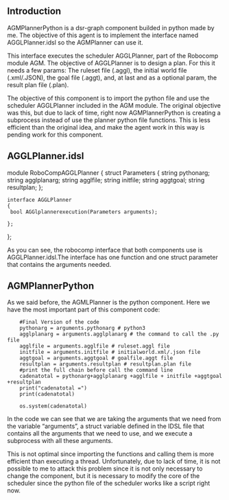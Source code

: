 ## Introduction

AGMPlannerPython is a dsr-graph component builded in python made by me. The objective of this agent is to implement the interface named AGGLPlanner.idsl so the AGMPlanner can use it.

This interface executes the scheduler AGGLPlanner, part of the Robocomp module AGM. The objective of AGGLPlanner is to design a plan. For this it needs a few params: The ruleset file (.aggl), the initial world file (.xml/.JSON), the goal file (.aggt), and, at last and as a optional param,  the result plan file (.plan).

The objective of this component is to import the python file and use the scheduler AGGLPlanner included in the AGM module. The original objective was this, but due to lack of time, right now AGMPlannerPython is creating a subprocess instead of use the planner python file functions. This is less efficient than the original idea, and make the agent work in this way is pending work for this component. 

## AGGLPlanner.idsl

module RoboCompAGGLPlanner
{
    	struct Parameters
    	{
        	string pythonarg;
        	string agglplanarg;
        	string agglfile;
        	string initfile;
           string aggtgoal;
           string resultplan;
    	};
   	 
    interface AGGLPlanner
    {
   	 bool AGGlplannerexecution(Parameters arguments);

    };

};

As you can see, the robocomp interface that both components use is AGGLPlanner.idsl.The interface has one function and one struct parameter that contains the arguments needed.








## AGMPlannerPython

As we said before, the AGMLPlanner is the python component. Here we have the most important part of this component code:

  
    	#Final Version of the code
    	pythonarg = arguments.pythonarg # python3
    	agglplanarg = arguments.agglplanarg # the command to call the .py file
    	agglfile = arguments.agglfile # ruleset.aggl file
    	initfile = arguments.initfile # initialworld.xml/.json file
    	aggtgoal = arguments.aggtgoal # goalfile.aggt file
    	resultplan = arguments.resultplan # resultplan.plan file
    	#print the full chain before call the command line
    	cadenatotal = pythonarg+agglplanarg +agglfile + initfile +aggtgoal +resultplan
    	print("cadenatotal =")
    	print(cadenatotal)
   	 
    	os.system(cadenatotal)

In the code we can see that we are taking the arguments that we need from the variable “arguments”, a struct variable defined in the IDSL file that contains all the arguments that we need to use, and we execute a subprocess with all these arguments.

This is not optimal since importing the functions and calling them is more efficient than executing a thread. Unfortunately, due to lack of time, it is not possible to me to attack this
problem since it is not only necessary to change the component, but it is necessary to modify the core of the scheduler since the python file of the scheduler works like a script right
now.


    	


